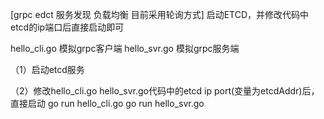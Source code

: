[grpc edct 服务发现 负载均衡 目前采用轮询方式] 
启动ETCD，并修改代码中etcd的ip端口后直接启动即可

hello_cli.go 模拟grpc客户端
hello_svr.go 模拟grpc服务端

（1）启动etcd服务

（2）修改hello_cli.go hello_svr.go代码中的etcd ip port(变量为etcdAddr)后，直接启动 
go run hello_cli.go
go run hello_svr.go


